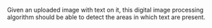 Given an uploaded image with text on it, this digital image processing algorithm should be able to detect the areas in which text are present. 
